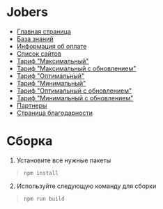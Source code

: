 # Jobers

- [Главная страница](https://jobers.vercel.app/)
- [База знаний](https://jobers.vercel.app/blog.html)
- [Информация об оплате](https://jobers.ru/payment-info)
- [Список сайтов](https://jobers.ru/spisok_saitov)
- [Тариф "Максимальный"](https://jobers.ru/tariff_maximum)
- [Тариф "Максимальный с обновлением"](https://jobers.ru/tariff_maximum-with-auto-update)
- [Тариф "Оптимальный"](https://jobers.ru/tariff_advanced)
- [Тариф "Минимальный"](https://jobers.ru/tariff_starting)
- [Тариф "Оптимальный с обновлением"](https://jobers.ru/tariff_advanced-with-auto-update)
- [Тариф "Минимальный с обновлением"](https://jobers.ru/tariff_starting-with-auto-update)
- [Партнеры](https://jobers.ru/partners)
- [Страница благодарности](https://jobers.ru/thank-you-page)

# Сборка

1. Установите все нужные пакеты 
>`npm install`

2. Используйте следующую команду для сборки 
>`npm run build`
